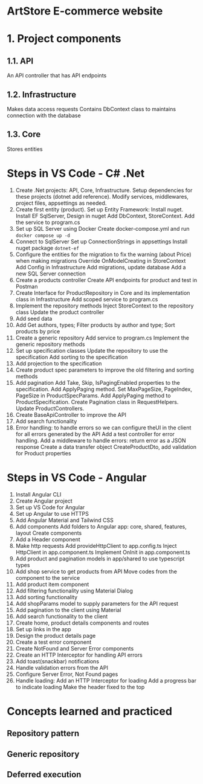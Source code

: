 # ArtStore E-commerce website

# 1. Project components

## 1.1. API

An API controller that has API endpoints

## 1.2. Infrastructure

Makes data access requests
Contains DbContext class to maintains connection with the database

## 1.3. Core

Stores entities

# Steps in VS Code - C# .Net

1. Create .Net projects: API, Core, Infrastructure.
   Setup dependencies for these projects (dotnet add reference).
   Modify services, middlewares, project files, appsettings as needed.
2. Create first entity (product).
   Set up Entity Framework: Install nuget. Install EF SqlServer, Design in nuget
   Add DbContext, StoreContext.
   Add the service to program.cs
3. Set up SQL Server using Docker
   Create docker-compose.yml and run `docker compose up -d`
4. Connect to SqlServer
   Set up ConnectionStrings in appsettings
   Install nuget package `dotnet-ef`
5. Configure the entities for the migration to fix the warning (about Price) when making migrations
   Override OnModelCreating in StoreContext
   Add Config in Infrastructure
   Add migrations, update database
   Add a new SQL Server connection
6. Create a products controller
   Create API endpoints for product and test in Postman
7. Create Interface for ProductRepository in Core and its implementation class in Infrastructure
   Add scoped service to program.cs
8. Implement the repository methods
   Inject StoreContext to the repository class
   Update the product controller
9. Add seed data
10. Add Get authors, types; Filter products by author and type; Sort products by price
11. Create a generic repository
    Add service to program.cs
    Implement the generic repository methods
12. Set up specification classes
    Update the repository to use the specification
    Add sorting to the specification
13. Add projection to the specification
14. Create product spec parameters to improve the old filtering and sorting methods
15. Add pagination
    Add Take, Skip, IsPagingEnabled properties to the specification.
    Add ApplyPaging method.
    Set MaxPageSize, PageIndex, PageSize in ProductSpecParams.
    Add ApplyPaging method to ProductSpecification.
    Create Pagination class in RequestHelpers.
    Update ProductControllers.
16. Create BaseApiController to improve the API
17. Add search functionality
18. Error handling: to handle errors so we can configure theUI in the client for all errors generated by the API
    Add a test controller for error handling.
    Add a middleware to handle errors: return error as a JSON response
    Create a data transfer object CreateProductDto, add validation for Product properties

# Steps in VS Code - Angular

1. Install Angular CLI
2. Create Angular project
3. Set up VS Code for Angular
4. Set up Angular to use HTTPS
5. Add Angular Material and Tailwind CSS
6. Add components
   Add folders to Angular app: core, shared, features, layout
   Create components
7. Add a Header component
8. Make http requests
   Add provideHttpClient to app.config.ts
   Inject HttpClient in app.component.ts
   Implement OnInit in app.component.ts
9. Add product and pagination models in app/shared to use typescript types
10. Add shop service to get products from API
    Move codes from the component to the service
11. Add product item component
12. Add filtering functionality using Material Dialog
13. Add sorting functionality
14. Add shopParams model to supply parameters for the API request
15. Add pagination to the client using Material
16. Add search functionality to the client
17. Create home, product details components and routes
18. Set up links in the app
19. Design the product details page
20. Create a test error component
21. Create NotFound and Server Error components
22. Create an HTTP Interceptor for handling API errors
23. Add toast(snackbar) notifications
24. Handle validation errors from the API
25. Configure Server Error, Not Found pages
26. Handle loading:
    Add an HTTP Interceptor for loading
    Add a progress bar to indicate loading
    Make the header fixed to the top

# Concepts learned and practiced

## Repository pattern

## Generic repository

## Deferred execution
